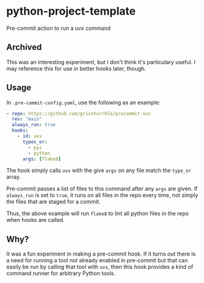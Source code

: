 # python-project-template

Pre-commit action to run a uvx command

## Archived

This was an interesting experiment, but I don't think it's particulary useful.
I may reference this for use in better hooks later, though.

## Usage

In `.pre-commit-config.yaml`, use the following as an example:

```yaml
- repo: https://github.com/griceturrble/precommit-uvx
  rev: "main"
  always_run: true
  hooks:
    - id: uvx
      types_or:
        - pyi
        - python
      args: [flake8]
```

The hook simply calls `uvx` with the give `args` on any file match the `type_or` array.

Pre-commit passes a list of files to this command after any `args` are given.
If `always_run` is set to `true`, it runs on all files in the repo every time,
not simply the files that are staged for a commit.

Thus, the above example will run `flake8` to lint all python files in the repo when hooks are called.

## Why?

It was a fun experiment in making a pre-commit hook.
If it turns out there is a need for running a tool not already enabled in pre-commit
but that can easily be run by calling that tool with `uvx`,
then this hook provides a kind of command runner for arbitrary Python tools.
